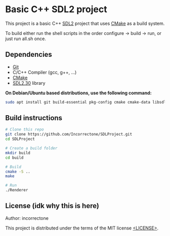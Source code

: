 # Basic C++ SDL2 project

This project is a basic C++ [SDL2][SDL] project that uses [CMake][] as a build system.

To build either run the shell scripts in the order configure -> build -> run, or just run all.sh once.

## Dependencies

- [Git][]
- C/C++ Compiler (gcc, g++, ...)
- [CMake][]
- [SDL2.30][SDL] library

**On Debian/Ubuntu based distributions, use the following command:**

```sh
sudo apt install git build-essential pkg-config cmake cmake-data libsdl2-dev
```
<!--
**Optional packages:**

- [SDL2_image][] library
- [SDL2_ttf][] library
- [SDL2_net][] library
- [SDL2_mixer][] library
- [SDL2_gfx][] library

```sh
sudo apt install libsdl2-image-dev libsdl2-ttf-dev libsdl2-net-dev libsdl2-mixer-dev libsdl2-gfx-dev
```
-->

## Build instructions

```sh
# Clone this repo
git clone https://github.com/Incorrectone/SDLProject.git
cd SDLProject

# Create a build folder
mkdir build
cd build

# Build
cmake -S ..
make

# Run
./Renderer
```
<!--

***Note:*** To use SDL2_image, SDL2_ttf, SDL2_net, SDL2_mixer or SDL2_gfx, you
should uncomment some instructions in the CMakeLists.txt file and re-execute
the `make` command.

### Open the project with an IDE under Linux

See [IDE_USAGE.md](IDE_USAGE.md) for details.

-->
## License (idk why this is here)

Author: incorrectone

This project is distributed under the terms of the MIT license
[&lt;LICENSE&gt;](LICENSE).



[SDL]: https://www.libsdl.org
[CMake]: https://cmake.org
[Git]: https://git-scm.com
[SDL2_image]: https://www.libsdl.org/projects/SDL_image
[SDL2_ttf]: https://www.libsdl.org/projects/SDL_ttf
[SDL2_net]: https://www.libsdl.org/projects/SDL_net
[SDL2_mixer]: https://www.libsdl.org/projects/SDL_mixer
[SDL2_gfx]: http://www.ferzkopp.net/wordpress/2016/01/02/sdl_gfx-sdl2_gfx

